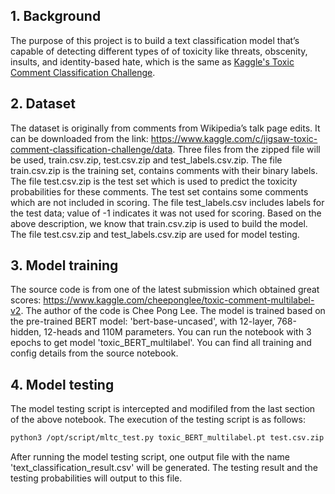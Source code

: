 
## 1. Background
The purpose of this project is to build a text classification model that’s capable of detecting different types of of toxicity like threats, obscenity, insults, and identity-based hate, which is the same as [Kaggle's Toxic Comment Classification Challenge](https://www.kaggle.com/c/jigsaw-toxic-comment-classification-challenge/overview). 


## 2. Dataset
The dataset is originally from comments from Wikipedia’s talk page edits. It can be downloaded from the link: https://www.kaggle.com/c/jigsaw-toxic-comment-classification-challenge/data. Three files from the zipped file will be used, train.csv.zip, test.csv.zip and test_labels.csv.zip. The file train.csv.zip is the training set, contains comments with their binary labels. The file test.csv.zip is the test set which is used to predict the toxicity probabilities for these comments. The test set contains some comments which are not included in scoring. The file test_labels.csv includes labels for the test data; value of -1 indicates it was not used for scoring. Based on the above description, we know that train.csv.zip is used to build the model. The file test.csv.zip and test_labels.csv.zip are used for model testing.

## 3. Model training
The source code is from one of the latest submission which obtained great scores: https://www.kaggle.com/cheeponglee/toxic-comment-multilabel-v2. The author of the code is Chee Pong Lee. The model is trained based on the pre-trained BERT model: 'bert-base-uncased', with 12-layer, 768-hidden, 12-heads and 110M parameters. You can run the notebook with 3 epochs to get model 'toxic_BERT_multilabel'. You can find all training and config details from the source notebook. 


## 4. Model testing
The model testing script is intercepted and modifiled from the last section of the above notebook. The execution of the testing script is as  follows:
```bash
python3 /opt/script/mltc_test.py toxic_BERT_multilabel.pt test.csv.zip test_labels.csv.zip 
```
After running the model testing script, one output file with the name 'text_classification_result.csv' will be generated. The testing result and the testing probabilities will output to this file.
